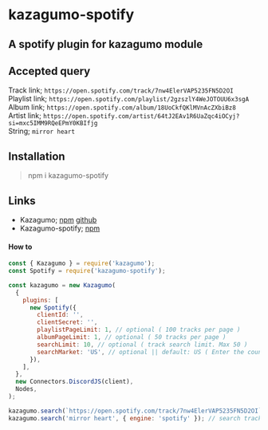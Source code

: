 # kazagumo-spotify

## A spotify plugin for kazagumo module

## Accepted query

Track link; `https://open.spotify.com/track/7nw4ElerVAP5235FN5D2OI`  
Playlist link; `https://open.spotify.com/playlist/2gzszlY4WeJOTOUU6x3sgA`  
Album link; `https://open.spotify.com/album/18UoCkfQKlMVnAcZXbiBz8`  
Artist link; `https://open.spotify.com/artist/64tJ2EAv1R6UaZqc4iOCyj?si=mxc5IMM9RQeEPmY0KBIfjg`  
String; `mirror heart`

## Installation

> npm i kazagumo-spotify

## Links

- Kazagumo; [npm](https://www.npmjs.com/package/kazagumo) [github](https://github.com/Takiyo0/Kazagumo)
- Kazagumo-spotify; [npm](https://www.npmjs.com/package/kazagumo-spotify)

#### How to

```js
const { Kazagumo } = require('kazagumo');
const Spotify = require('kazagumo-spotify');

const kazagumo = new Kazagumo(
  {
    plugins: [
      new Spotify({
        clientId: '',
        clientSecret: '',
        playlistPageLimit: 1, // optional ( 100 tracks per page )
        albumPageLimit: 1, // optional ( 50 tracks per page )
        searchLimit: 10, // optional ( track search limit. Max 50 )
        searchMarket: 'US', // optional || default: US ( Enter the country you live in. [ Can only be of 2 letters. For eg: US, IN, EN ] )//
      }),
    ],
  },
  new Connectors.DiscordJS(client),
  Nodes,
);

kazagumo.search(`https://open.spotify.com/track/7nw4ElerVAP5235FN5D2OI`); // track, album, playlist, artist
kazagumo.search('mirror heart', { engine: 'spotify' }); // search track using spotify
```
